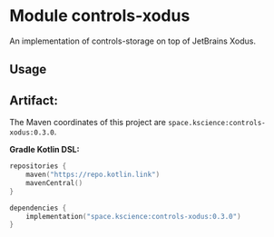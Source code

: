 # Module controls-xodus

An implementation of controls-storage on top of JetBrains Xodus.

## Usage

## Artifact:

The Maven coordinates of this project are `space.kscience:controls-xodus:0.3.0`.

**Gradle Kotlin DSL:**
```kotlin
repositories {
    maven("https://repo.kotlin.link")
    mavenCentral()
}

dependencies {
    implementation("space.kscience:controls-xodus:0.3.0")
}
```
